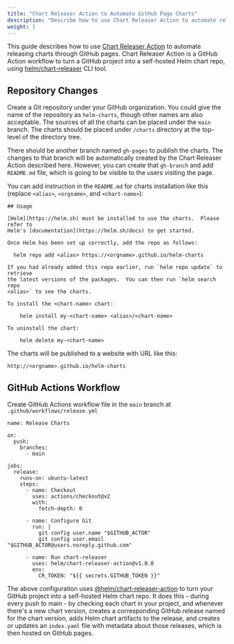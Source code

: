 ```yaml
---
title: "Chart Releaser Action to Automate GitHub Page Charts"
description: "Describe how to use Chart Releaser Action to automate releasing charts through GitHub pages."
weight: 1
---
```


This guide describes how to use [Chart Releaser
Action](https://github.com/marketplace/actions/helm-chart-releaser) to automate
releasing charts through GitHub pages.  Chart Releaser Action is a GitHub Action
workflow to turn a GitHub project into a self-hosted Helm chart repo, using
[helm/chart-releaser](https://github.com/helm/chart-releaser) CLI tool.

## Repository Changes

Create a Git repository under your GitHub organization.  You could give the name
of the repository as `helm-charts`, though other names are also acceptable.  The
sources of all the charts can be placed under the `main` branch.  The charts
should be placed under `/charts` directory at the top-level of the directory
tree.

There should be another branch named `gh-pages` to publish the charts.  The
changes to that branch will be automatically created by the Chart Releaser
Action described here.  However, you can create that `gh-branch` and add
`README.md` file, which is going to be visible to the users visiting the page.

You can add instruction in the `README.md` for charts installation like this
(replace `<alias>`, `<orgname>`, and `<chart-name>`):

```
## Usage

[Helm](https://helm.sh) must be installed to use the charts.  Please refer to
Helm's [documentation](https://helm.sh/docs) to get started.

Once Helm has been set up correctly, add the repo as follows:

  helm repo add <alias> https://<orgname>.github.io/helm-charts

If you had already added this repo earlier, run `helm repo update` to retrieve
the latest versions of the packages.  You can then run `helm search repo
<alias>` to see the charts.

To install the <chart-name> chart:

    helm install my-<chart-name> <alias>/<chart-name>

To uninstall the chart:

    helm delete my-<chart-name>
```

The charts will be published to a website with URL like this:

    http://<orgname>.github.io/helm-charts

## GitHub Actions Workflow

Create GitHub Actions workflow file in the `main` branch at
`.github/workflows/release.yml`

```
name: Release Charts

on:
  push:
    branches:
      - main

jobs:
  release:
    runs-on: ubuntu-latest
    steps:
      - name: Checkout
        uses: actions/checkout@v2
        with:
          fetch-depth: 0

      - name: Configure Git
        run: |
          git config user.name "$GITHUB_ACTOR"
          git config user.email "$GITHUB_ACTOR@users.noreply.github.com"

      - name: Run chart-releaser
        uses: helm/chart-releaser-action@v1.0.0
        env:
          CR_TOKEN: "${{ secrets.GITHUB_TOKEN }}"
```

The above configuration uses
[@helm/chart-releaser-action](https://github.com/helm/chart-releaser-action) to
turn your GitHub project into a self-hosted Helm chart repo.  It does this -
during every push to main - by checking each chart in your project, and whenever
there's a new chart version, creates a corresponding GitHub release named for
the chart version, adds Helm chart artifacts to the release, and creates or
updates an `index.yaml` file with metadata about those releases, which is then
hosted on GitHub pages.
